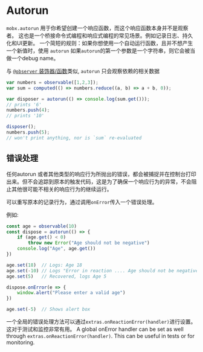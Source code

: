 # Autorun

`mobx.autorun` 用于你希望创建一个响应函数，而这个响应函数本身并不是观察者。 
这也是一个桥接命令式编程和响应式编程的常见场景。例如记录日志、持久化和UI更新。
一个简短的规则：如果你想使用一个自动运行函数，且并不想产生一个新值时，使用 `autorun`
如果`autorun`的第一个参数是一个字符串，则它会被当做一个debug name。


与 [`@observer` 装饰器/函数](./observer-component.md)类似, `autorun` 只会观察依赖的相关数据

```javascript
var numbers = observable([1,2,3]);
var sum = computed(() => numbers.reduce((a, b) => a + b, 0));

var disposer = autorun(() => console.log(sum.get()));
// prints '6'
numbers.push(4);
// prints '10'

disposer();
numbers.push(5);
// won't print anything, nor is `sum` re-evaluated
```

## 错误处理

任何autorun 或者其他类型的响应行为所抛出的错误，都会被捕捉并在控制台打印出来。但不会追踪到原本的触发代码，这是为了确保一个响应行为的异常，不会阻止其他很可能不相关的响应行为的继续运行。

可以重写原本的记录行为，通过调用`onError`传入一个错误处理。

例如:

```javascript
const age = observable(10)
const dispose = autorun(() => {
    if (age.get() < 0)
        throw new Error("Age should not be negative")
    console.log("Age", age.get())
})

age.set(18)  // Logs: Age 18
age.set(-10) // Logs "Error in reaction .... Age should not be negative
age.set(5)   // Recovered, logs Age 5

dispose.onError(e => {
    window.alert("Please enter a valid age")
})

age.set(-5)  // Shows alert box
```

一个全局的错误处理方法可以通过`extras.onReactionError(handler)`进行设置。这对于测试和监控非常有用。
A global onError handler can be set as well through `extras.onReactionError(handler)`. This can be useful in tests or for monitoring.
